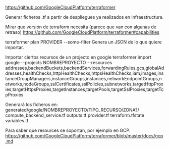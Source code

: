 https://github.com/GoogleCloudPlatform/terraformer

Generar ficheros .tf a partir de despliegues ya realizados en infraestructura.

Mirar que versión de terraform necesita (parece que van con algunas de retraso)
https://github.com/GoogleCloudPlatform/terraformer#capabilities

terraformer plan PROVIDER --some-filter
Genera un JSON de lo que quiere importar.

Importar ciertos recursos de un projecto en google
terraformer import google --projects NOMBREPROYECTO --resources addresses,backendBuckets,backendServices,forwardingRules,gcs,globalAddresses,healthChecks,httpHealthChecks,httpsHealthChecks,iam,images,instanceGroupManagers,instanceGroups,instances,networkEndpointGroups,networks,nodeGroups,sslCertificates,sslPolicies,subnetworks,targetHttpProxies,targetHttpsProxies,targetInstances,targetPools,targetSslProxies,targetTcpProxies

Generará los ficheros en:
generated/google/NOMBREPROYECTO/TIPO_RECURSO/ZONA?/
  compute_backend_service.tf
  outputs.tf
  provider.tf
  terraform.tfstate
  variables.tf


Para saber que resources se soportan, por ejemplo en GCP: https://github.com/GoogleCloudPlatform/terraformer/blob/master/docs/gcp.md

